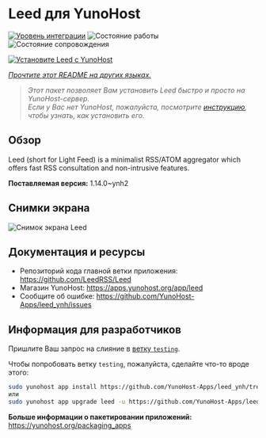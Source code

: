 <!--
Важно: этот README был автоматически сгенерирован <https://github.com/YunoHost/apps/tree/master/tools/readme_generator>
Он НЕ ДОЛЖЕН редактироваться вручную.
-->

# Leed для YunoHost

[![Уровень интеграции](https://apps.yunohost.org/badge/integration/leed)](https://ci-apps.yunohost.org/ci/apps/leed/)
![Состояние работы](https://apps.yunohost.org/badge/state/leed)
![Состояние сопровождения](https://apps.yunohost.org/badge/maintained/leed)

[![Установите Leed с YunoHost](https://install-app.yunohost.org/install-with-yunohost.svg)](https://install-app.yunohost.org/?app=leed)

*[Прочтите этот README на других языках.](./ALL_README.md)*

> *Этот пакет позволяет Вам установить Leed быстро и просто на YunoHost-сервер.*  
> *Если у Вас нет YunoHost, пожалуйста, посмотрите [инструкцию](https://yunohost.org/install), чтобы узнать, как установить его.*

## Обзор

Leed (short for Light Feed) is a minimalist RSS/ATOM aggregator which offers fast RSS consultation and non-intrusive features.


**Поставляемая версия:** 1.14.0~ynh2

## Снимки экрана

![Снимок экрана Leed](./doc/screenshots/leed1.jpg)

## Документация и ресурсы

- Репозиторий кода главной ветки приложения: <https://github.com/LeedRSS/Leed>
- Магазин YunoHost: <https://apps.yunohost.org/app/leed>
- Сообщите об ошибке: <https://github.com/YunoHost-Apps/leed_ynh/issues>

## Информация для разработчиков

Пришлите Ваш запрос на слияние в [ветку `testing`](https://github.com/YunoHost-Apps/leed_ynh/tree/testing).

Чтобы попробовать ветку `testing`, пожалуйста, сделайте что-то вроде этого:

```bash
sudo yunohost app install https://github.com/YunoHost-Apps/leed_ynh/tree/testing --debug
или
sudo yunohost app upgrade leed -u https://github.com/YunoHost-Apps/leed_ynh/tree/testing --debug
```

**Больше информации о пакетировании приложений:** <https://yunohost.org/packaging_apps>
